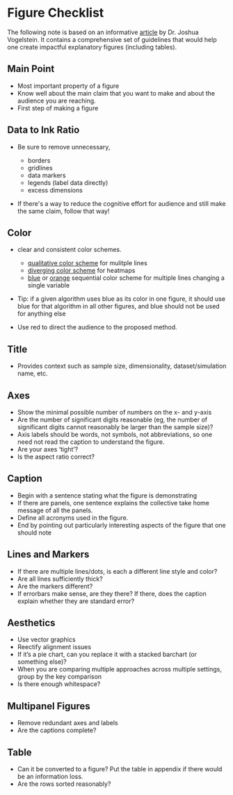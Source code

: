 # Figure Checklist 

The following note is based on an informative [article](https://bitsandbrains.io/2018/09/08/figures.html) by Dr. Joshua Vogelstein. It contains a comprehensive set of guidelines that would help one create impactful explanatory figures (including tables).

## Main Point 

* Most important property of a figure
* Know well about the main claim that you want to make and about the audience you are reaching.
* First step of making a figure

## Data to Ink Ratio

* Be sure to remove unnecessary, 
    * borders
    * gridlines
    * data markers
    * legends (label data directly)
    * excess dimensions

* If there's a way to reduce the cognitive effort for audience and still make the same claim, follow that way!

## Color

* clear and consistent color schemes.
    * [qualitative color scheme](https://colorbrewer2.org/#type=qualitative&scheme=Set1&n=9) for mulitple lines
    * [diverging color scheme](https://colorbrewer2.org/#type=diverging&scheme=PRGn&n=11) for heatmaps
    * [blue](https://colorbrewer2.org/#type=sequential&scheme=Blues&n=9) or [orange](https://colorbrewer2.org/#type=sequential&scheme=Oranges&n=9) sequential color scheme for multiple lines changing a single variable

* Tip: if a given algorithm uses blue as its color in one figure, it should use blue for that algorithm in all other figures, and blue should not be used for anything else
* Use red to direct the audience to the proposed method.

## Title

* Provides context such as sample size, dimensionality, dataset/simulation name, etc.

## Axes

* Show the minimal possible number of numbers on the x- and y-axis
* Are the number of significant digits reasonable (eg, the number of significant digits cannot reasonably be larger than the sample size)?
* Axis labels should be words, not symbols, not abbreviations, so one need not read the caption to understand the figure.
* Are your axes ‘tight’?
* Is the aspect ratio correct?

## Caption

* Begin with a sentence stating what the figure is demonstrating 
* If there are panels, one sentence explains the collective take home message of all the panels.
* Define all acronyms used in the figure.
* End by pointing out particularly interesting aspects of the figure that one should note

## Lines and Markers

* If there are multiple lines/dots, is each a different line style and color?
* Are all lines sufficiently thick?
* Are the markers different?
* If errorbars make sense, are they there? If there, does the caption explain whether they are standard error?

## Aesthetics

* Use vector graphics 
* Reectify alignment issues
* If it’s a pie chart, can you replace it with a stacked barchart (or something else)?
* When you are comparing multiple approaches across multiple settings, group by the key comparison
* Is there enough whitespace?

## Multipanel Figures

* Remove redundant axes and labels
* Are the captions complete?

## Table

* Can it be converted to a figure? Put the table in appendix if there would be an information loss.
* Are the rows sorted reasonably?



